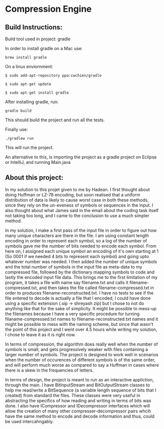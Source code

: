# Compression Engine

## Build Instructions:

Build tool used in project: gradle

In order to install gradle on a Mac use:

`brew install gradle`

On a linux enviornment:

```
$ sudo add-apt-repository ppa:cwchien/gradle

$ sudo apt-get update

$ sudo apt-get install gradle

```

After installing gradle, run:

`gradle build`

This should build the project and run all the tests.

Finally use:

`./gradlew run`

This will run the project.

An alternative to this, is importing the project as a gradle project on Eclipse or IntelliJ, and running Main.java


## About this project:


In my solution to this projet given to me by Hadean. I first thought about doing Huffman or LZ-78 encoding, but soon realised that a uniform distribution of data is likely to cause worst case in both these methods, since they rely on the un-eveness of symbols or sequences in the input. I also thought about what James said in the email about the coding task itself not taking too long, and I came to the conclusion to use a much simpler method. 

In my solution, I make a first pass of the input file in order to figure out how many unique characters are there in the file. I am using constant length encoding in order to represent each symbol, so a log of the number of symbols gave me the number of bits needed to encode each symbol. From here on, I assigned each unique symbol an encoding of it's own starting at 1 (So 0001 if we needed 4 bits to represent each symbol) and going upto whatever number was needed. I then added the number of unique symbols and the total number of symbols in the input file as meta-data to my compressed file, followed by the dictionary mapping symbols to code and lastly the encoded input file data. This brings me to the first limitation of my program, it takes a file with name say filename.txt and calls it filename-compressed.txt, and then takes the file called filename-compressed.txt in order to produces filename-reconstructed.txt. I have no tests to see if the file entered to decode is actually a file that I encoded, I could have done using a specific extension (.sip -> shreyash zip) but I chose to not do anything like that for the sake of simplicity. It might be possible to mess-up the filenames because I have a very specific procedure for turning filaname-compressed.txt names to filename-reconstructed.txt names and it might be possible to mess with the naming scheme, but since that wasn't the point of this project and I went over 4.5 hours while writing my solution, I chose to leave it as it is right now.

In terms of compression, the algorithm does really well when the number of symbols is small, and gets progressively weaker with files containing a larger number of symbols. The project is designed to work well in scenarios when the number of occurences of different symbols is of the same order, and will perform much worse as compared to say a Huffman in cases where there is a skew in the frequencies of letters.

In terms of design, the project is meant to run as an interactive appliction, through the main. I have BitInputStream and BitOutputStream classes to help me read/write a BitSequence (a variable length sequence of bits that I created) from standard the files. These classes were very useful in abstracting the specifics of how reading and writing in terms of bits was done. I also have ICompressor and IDecompressor interfaces which will allow the creation of many other compresser-decompressor pairs whcih have the same method to encode and decode information and thus, could be used intercahngably. 
